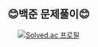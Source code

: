 <div align="center">
  
  ## 😊백준 문제풀이😊

</div>

<div align="center">
  
   [![Solved.ac
프로필](http://mazassumnida.wtf/api/v2/generate_badge?boj=bnm0053)](https://solved.ac/bnm0053)

</div>
